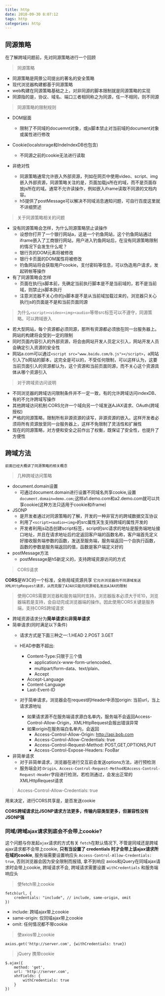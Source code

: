 ```yaml
---
title: http
date: 2018-09-30 8:07:12
tags: http
categories: http
---
```



## 同源策略

在了解跨域问题前，先对同源策略进行一个回顾

> 同源策略

* 同源策略是网景公司提出的著名的安全策略
* 现代浏览器构建都基于同源策略
* web构建在同源策略基础之上，对非同源的脚本限制就是同源策略的实现
* 同源指的是，协议、域名、端口三者相同称之为同源，任一不相同，则不同源

<div><!-- more--></div>

> 同源策略的限制规则

* DOM层面
    * 限制了不同域的docuemnt对象，或js脚本禁止对当前域的document对象或属性进行修改
* Cookie(localstorage和IndeIndexDB也包含)    
    * 不同源之前的cookie无法进行读取
    
* 非绝对性
    * 同源策略通常允许嵌入外部资源，列如在网页中使用video、script、img嵌入外部资源，同源策略关注的是，页面加载js所在的域，而不是页面存放js所在的域。通常不允许读操作，例如嵌入iframe读取不同源的文档内容。
    * h5提供了postMessage可以解决不同域消息通知问题，可自行百度这里就不详细赘述
    
> 关于同源策略相关的问题

* 没有同源策略会怎样，为什么同源策略禁止读操作
    * 设想你打开了一个银行网站a，这是一个钓鱼网站，这个钓鱼网站通过iframe嵌入了工商银行网站，用户进入钓鱼网站后，在没有同源策略限制的情况下会发生什么呢？
    * 银行页的DOM元素将被修改
    * 银行卡页面的DOM属性将被修改
    * 钓鱼网站将会获取用户cookie，支付密码等信息，可以伪造用户请求，发起转帐等操作
* 有了同源策略会怎样
    * 页面在执行js脚本前，先确定当前执行脚本是不是当前域的，若不是当前域，则禁止js脚本执行
    * 注意浏览器不关心你的js脚本是不是从当前域加载过来的，浏览器只关心执行js的页面是不是和当前页面同源
    
> 为什么`<script><video><img><audio>`等带src标签可以不遵守，同源策略。可以跨域嵌入

* 若大型网站，每个资源都必须同源，那所有资源都必须放在同一台服务器上。网站的构建将会受到一定的限制
* 同时页面内容引入的外部资源，将会由网站开发人员定义引入，网站开发人员会确定引入资源的安全性
* 网站a.com可以通过`<script src="www.baidu.com/b.js"></script>`，a网站引入了b网站的脚本，这完全是可以的，不受任何限制，可以这样认为，这要当前页面引入的资源都认为，这个资源和当前页面同源，而不关心这个资源具体从哪个资源引入


> 对于跨域资访问说明

* 不同浏览器的跨域访问限制条件并不一定一致，有的允许跨域访问indexDB、有的不允许跨域写操作
* 其他跨域访问机制:CORS允许一个域向另一个域发送AJAX请求、OAuth(跨域授权)
* 严格的同源策略，限制所有非源资源的读写，非源资源的嵌入。这样开发者必须将所有资源放至同一台服务器上，这样不免限制了灵活性和扩展性
* 现在的同源策略，对方便和安全之前作出了权衡，既保证了安全性，也提升了方便性

## 跨域方法

`前面已经大概讲了同源策略的相关概念`


> 几种跨域访问策略

* document.domain设置
    * 可通过document.domain进行设置不同域名共享cookie,设置`document.domain=demo.com;`这样a1.demo.com和a2.demo.com就可以共享cookie(这种方法只适用于cookie和iframe)
* JSONP
    * 是开发者通过对同源策略的了解，开发的一种非官方的跨域数据交互协议
    * 利用了`<script><audio><img>`的src属性天生支持跨域的属性开发的
    * 开发者利用js动态创建script标签，script的src请求的地址是服务端地址接口地址，并且在请求地址后约定返回客户端的函数名称，客户端首先定义好接收服务端参数的函数，发送至服务端，服务端返回一个自执行函数，函数的参数是服务端返回的值，函数是客户端定义好的
* postMessage方法
    * postMessage是h5新定义的，支持跨域资源访问的方式

> CORS请求

**CORS**是W3C的一个标准，全称局域资源共享
`它允许浏览器向不同源域发送XMLHttpRequest请求，从而克服了AJAX只能向同源域名发出AJAX的限制`

> 使用CORS需要浏览器和服务端同时支持，浏览器版本必须大于IE10，浏览器端若是支持，会自动完成浏览器端的操作。因此使用CORS关键是服务端，支持CORS跨域请求

* 跨域资源请求分为**简单请求**和**非简单请求**
* 简单请求(同时满足以下条件)
    * 请求方式是下面三种之一:1.HEAD 2.POST 3.GET
    * HEAD参数不超出:
        * Content-Type:只限于三个值
            * application/x-www-form-urlencoded、
            * multipart/form-data、text/plain、
            * Accept
        * Accept-Language
        * Content-Language
        * Last-Event-ID

    * 对于简单请求，浏览器会在request的Header中添加origin: 当前url，当上请求源地址
        * 如果请求源不在服务端请求源白名单内，服务端不会返回Access-Control-Allow-Origin，XMLHttpRequest会报出错误异常
        * 如果origin在服务端白名单内，会返回
            * Access-Control-Allow-Origin: http://api.bob.com
            * Access-Control-Allow-Credentials: true
            * Access-Control-Request-Method: POST,GET,OPTIONS,PUT
            * Access-Control-Expose-Headers: FooBar
* 非简单请求
    * 对于非简单请求，浏览器在进行交互前会发送options方法，进行预检测
    * 服务端会对:`Origin、Access-Control-Request-Method和Access-Control-Request-Header`字段进行检测，若检测通过，会发出正常的XMLHttpRequest请求

> Access-Control-Allow-Credentials: true

用来决定，进行CORS共享是，是否发送cookie

**CORS跨域请求比JSONP请求方法更多，传输内容类型更多，但兼容性没有JSONP强**

### 同域/跨域ajax请求到底会不会带上cookie?

这个问题与你发起`ajax`请求的方式有关
`fetch`在默认情况下, 不管是同域还是跨域ajax请求都不会带上cookie, **只有当设置了 credentials 时才会带上该ajax请求所在域的cookie**, 服务端需要设置响应头 `Access-Control-Allow-Credentials: true`, 否则浏览器会因为安全限制而报错, 拿不到响应
axios和jQuery在同域ajax请求时会带上cookie, 跨域请求不会, 跨域请求需要设置 `withCredentials` 和服务端响应头

> 使fetch带上cookie

```
fetch(url, {
    credentials: "include", // include, same-origin, omit
})
```

* include: 跨域ajax带上cookie
* same-origin: 仅同域ajax带上cookie
* omit: 任何情况都不带cookie

> 使axios带上cookie

```
axios.get('http://server.com', {withCredentials: true})
```

> jQuery 携带cookie

```
$.ajax({
    method: 'get',
    url: 'http://server.com',
    xhrFields: {
        withCredentials: true
    }
})
```

